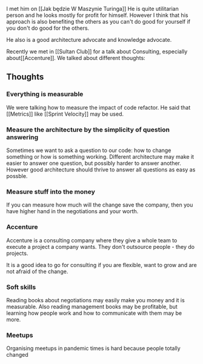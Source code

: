 I met him on [[Jak będzie W Maszynie Turinga]]
He is quite utilitarian person and he looks mostly for profit for himself.
However I think that his approach is also benefiting the others as you can't do good for yourself if you don't do good for the others.

He also is a good architecture advocate and knowledge advocate.

Recently we met in [[Sultan Club]] for a talk about Consulting, especially about[[Accenture]].
We talked about different thoughts:

## Thoughts

### Everything is measurable

We were talking how to measure the impact of code refactor.
He said that [[Metrics]] like [[Sprint Velocity]] may be used.

### Measure the architecture by the simplicity of question answering

Sometimes we want to ask a question to our code: how to change something or how is something working. Different architecture may make it easier to answer one question, but possibly harder to answer another. However good architecture should thrive to answer all questions as easy as possble.

### Measure stuff into the money

If you can measure how much will the change save the company,
then you have higher hand in the negotiations and your worth.

### Accenture

Accenture is a consulting company where they give a whole team to execute a project a company wants. They don't outsource people - they do projects.

It is a good idea to go for consulting if you are flexible, want to grow and are not afraid of the change.

### Soft skills

Reading books about negotiations may easily make you money and it is measurable.
Also reading management books may be profitable, but learning how people work and how to communicate with them may be more.

### Meetups

Organising meetups in pandemic times is hard because people totally changed 